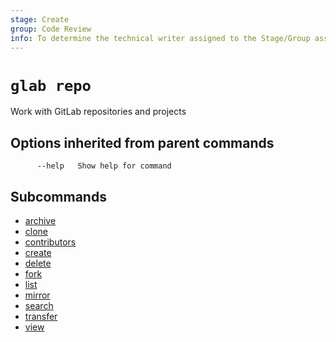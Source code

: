 ```yaml
---
stage: Create
group: Code Review
info: To determine the technical writer assigned to the Stage/Group associated with this page, see https://about.gitlab.com/handbook/product/ux/technical-writing/#assignments
---
```


<!--
This documentation is auto generated by a script.
Please do not edit this file directly. Run `make gen-docs` instead.
-->

# `glab repo`

Work with GitLab repositories and projects

## Options inherited from parent commands

```plaintext
      --help   Show help for command
```

## Subcommands

- [archive](archive.md)
- [clone](clone.md)
- [contributors](contributors.md)
- [create](create.md)
- [delete](delete.md)
- [fork](fork.md)
- [list](list.md)
- [mirror](mirror.md)
- [search](search.md)
- [transfer](transfer.md)
- [view](view.md)
